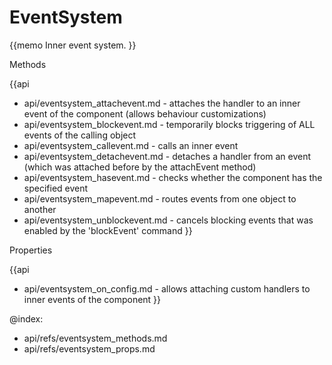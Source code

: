 EventSystem 
=============

{{memo Inner event system. }}





<div class='h2'>Methods</div>

{{api
- api/eventsystem_attachevent.md - attaches the handler to an inner event of the component (allows behaviour customizations)
- api/eventsystem_blockevent.md - temporarily blocks triggering of ALL events of the calling object
- api/eventsystem_callevent.md - calls an inner event
- api/eventsystem_detachevent.md - detaches a handler from an event (which was attached before by the attachEvent method)
- api/eventsystem_hasevent.md - checks whether the component has the specified event
- api/eventsystem_mapevent.md - routes events from one object to another
- api/eventsystem_unblockevent.md - cancels blocking events that was enabled by the 'blockEvent' command
}}


<div class='h2'>Properties</div>

{{api
- api/eventsystem_on_config.md - allows attaching custom handlers to inner events of the component
}}





@index:
- api/refs/eventsystem_methods.md
- api/refs/eventsystem_props.md

